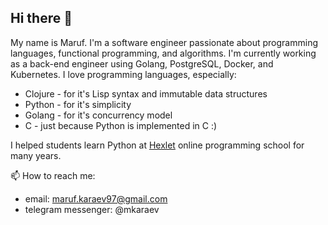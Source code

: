 ## Hi there 👋
My name is Maruf.
I'm a software engineer passionate about programming languages, functional programming, and algorithms.
I'm currently working as a back-end engineer using Golang, PostgreSQL, Docker, and Kubernetes.
I love programming languages, especially:
* Clojure - for it's Lisp syntax and immutable data structures
* Python - for it's simplicity
* Golang - for it's concurrency model
* C - just because Python is implemented in C :)

I helped students learn Python at [Hexlet](https://ru.hexlet.io/) online programming school for many years. 

📫 How to reach me:
- email: maruf.karaev97@gmail.com
- telegram messenger: @mkaraev

<!--
**mkaraev/mkaraev** is a ✨ _special_ ✨ repository because its `README.md` (this file) appears on your GitHub profile.

Here are some ideas to get you started:

- 🔭 I’m currently working on ...
- 🌱 I’m currently learning ...
- 👯 I’m looking to collaborate on ...
- 🤔 I’m looking for help with ...
- 💬 Ask me about ...
- 📫 How to reach me: ...
- 😄 Pronouns: ...
- ⚡ Fun fact: ...
-->
